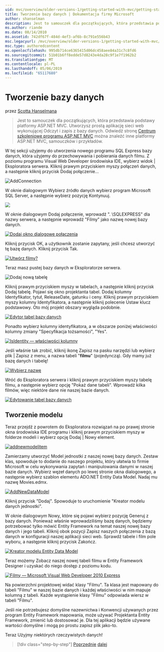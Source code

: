 ```yaml
---
uid: mvc/overview/older-versions-1/getting-started-with-mvc/getting-started-with-mvc-part4
title: Tworzenie bazy danych | Dokumentacja firmy Microsoft
author: shanselman
description: Jest to samouczek dla początkujących, która przedstawia podstawy platformy ASP.NET MVC. Utwórz prostą aplikację sieci web wykonującej Odczyt i zapis z bazy danych.
ms.author: riande
ms.date: 08/14/2010
ms.assetid: 742df67f-484d-4ef3-af6b-8c791e556b43
msc.legacyurl: /mvc/overview/older-versions-1/getting-started-with-mvc/getting-started-with-mvc-part4
msc.type: authoredcontent
ms.openlocfilehash: 995db714ce6365415d06dc458aee84a31c7c8fd6
ms.sourcegitcommit: 51b01b6ff8edde57d8243e4da28c9f1e7f1962b2
ms.translationtype: MT
ms.contentlocale: pl-PL
ms.lasthandoff: 05/06/2019
ms.locfileid: "65117680"
---
```

# <a name="creating-a-database"></a>Tworzenie bazy danych

przez [Scotta Hanselmana](https://github.com/shanselman)

> Jest to samouczek dla początkujących, która przedstawia podstawy platformy ASP.NET MVC. Utworzysz prostą aplikację sieci web wykonującej Odczyt i zapis z bazy danych. Odwiedź stronę [Centrum szkoleniowe programu ASP.NET MVC](../../../index.md) można znaleźć inne platformy ASP.NET MVC, samouczków i przykładów.

W tej sekcji użyjemy do utworzenia nowego programu SQL Express bazy danych, która użyjemy do przechowywania i pobierania danych filmu. Z poziomu programu Visual Web Developer środowiska IDE, wybierz widok | Eksploratora serwera. Kliknij prawym przyciskiem myszy połączeń danych, a następnie kliknij przycisk Dodaj połączenie...

![AddConnection](getting-started-with-mvc-part4/_static/image1.png)

W oknie dialogowym Wybierz źródło danych wybierz program Microsoft SQL Server, a następnie wybierz pozycję Kontynuuj.

![](getting-started-with-mvc-part4/_static/image2.png)

W oknie dialogowym Dodaj połączenie, wprowadź ". \SQLEXPRESS" dla nazwy serwera, a następnie wprowadź "Filmy" jako nazwę nowej bazy danych.

[![Dodaj okno dialogowe połączenia](getting-started-with-mvc-part4/_static/image4.png)](getting-started-with-mvc-part4/_static/image3.png)

Kliknij przycisk OK, a użytkownik zostanie zapytany, jeśli chcesz utworzyć tę bazę danych. Kliknij przycisk Tak.

[![Utwórz filmy?](getting-started-with-mvc-part4/_static/image6.png)](getting-started-with-mvc-part4/_static/image5.png)

Teraz masz pustej bazy danych w Eksploratorze serwera.

![Dodaj nową tabelę](getting-started-with-mvc-part4/_static/image7.png)

Kliknij prawym przyciskiem myszy w tabelach, a następnie kliknij przycisk Dodaj tabelę. Pojawi się okno projektanta tabel. Dodaj kolumny Identyfikator, tytuł, ReleaseDate, gatunku i ceny. Kliknij prawym przyciskiem myszy kolumny Identyfikatora, a następnie kliknij polecenie Ustaw klucz podstawowy. Oto mój projekt obszary wygląda podobnie.

[![Edytor tabel bazy danych](getting-started-with-mvc-part4/_static/image9.png)](getting-started-with-mvc-part4/_static/image8.png)

Ponadto wybierz kolumny identyfikatora, a w obszarze poniżej właściwości kolumny zmiany "Specyfikacja tożsamości", "Yes".

[![IsIdentity — właściwości kolumny](getting-started-with-mvc-part4/_static/image11.png)](getting-started-with-mvc-part4/_static/image10.png)

Jeśli właśnie tak zrobić, kliknij ikonę Zapisz na pasku narzędzi lub wybierz plik | Zapisz z menu, a nazwa tabeli "**filmu**" (pojedynczą). Gdy mamy już bazę danych i tabelę!

[![Wybierz nazwę](getting-started-with-mvc-part4/_static/image13.png)](getting-started-with-mvc-part4/_static/image12.png)

Wróć do Eksploratora serwera i kliknij prawym przyciskiem myszy tabelę filmu, a następnie wybierz opcję "Pokaż dane tabeli". Wprowadź kilka filmów, więc niektóre dane nie naszej bazie danych.

[![Edytowanie tabel bazy danych](getting-started-with-mvc-part4/_static/image15.png)](getting-started-with-mvc-part4/_static/image14.png)

## <a name="creating-a-model"></a>Tworzenie modelu

Teraz przejdź z powrotem do Eksploratora rozwiązań na po prawej stronie okna środowiska IDE programu i kliknij prawym przyciskiem myszy w folderze modeli i wybierz opcję Dodaj | Nowy element.

[![addnewmodelitem](getting-started-with-mvc-part4/_static/image17.png)](getting-started-with-mvc-part4/_static/image16.png)

Zamierzamy utworzyć Model jednostki z naszej nowej bazy danych. Zestaw klas, spowoduje to dodanie do naszego projektu, który ułatwia to firmie Microsoft w celu wykonywania zapytań i manipulowania danymi w naszej bazie danych. Wybierz węzeł danych po lewej stronie okna dialogowego, a następnie wybierz szablon elementu ADO.NET Entity Data Model. Nadaj mu nazwę Movies.edmx.

[![AddNewDataModel](getting-started-with-mvc-part4/_static/image19.png)](getting-started-with-mvc-part4/_static/image18.png)

Kliknij przycisk "Dodaj". Spowoduje to uruchomienie "Kreator modelu danych jednostki".

W oknie dialogowym Nowy, które się pojawi wybierz pozycję Generuj z bazy danych. Ponieważ właśnie wprowadziliśmy bazę danych, będziemy potrzebować tylko mówić Entity Framework na temat naszej nowej bazy danych i jego tabeli. Kliknij obok pozycji Zapisz naszych połączenia z bazą danych w konfiguracji naszej aplikacji sieci web. Sprawdź tabele i film pole wyboru, a następnie kliknij przycisk Zakończ.

[![Kreator modelu Entity Data Model](getting-started-with-mvc-part4/_static/image21.png)](getting-started-with-mvc-part4/_static/image20.png)

Teraz możemy Zobacz naszej nowej tabeli filmu w Entity Framework Designer i uzyskać do niego dostęp z poziomu kodu.

[![Filmy — Microsoft Visual Web Developer 2010 Express](getting-started-with-mvc-part4/_static/image23.png)](getting-started-with-mvc-part4/_static/image22.png)

Na powierzchni projektowej widać klasy "Filmu". Ta klasa jest mapowany do tabeli "Filmu" w naszej bazie danych i każdej właściwości w nim mapuje kolumną z tabeli. Każde wystąpienie klasy "Filmu" odpowiada wiersz w tabeli "Filmu".

Jeśli nie potrzebujesz domyślne nazewnictwa i Konwencji używanych przez program Entity Framework mapowania, może używać Projektanta Entity Framework, zmienić lub dostosować je. Dla tej aplikacji będzie używane wartości domyślne i mogą po prostu zapisz plik jako-to.

Teraz Użyjmy niektórych rzeczywistych danych!

> [!div class="step-by-step"]
> [Poprzednie](getting-started-with-mvc-part3.md)
> [dalej](getting-started-with-mvc-part5.md)
